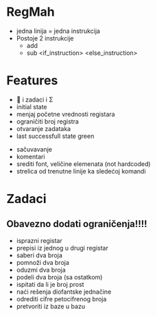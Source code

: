# RegMah


- jedna linija = jedna instrukcija
- Postoje 2 instrukcije 
    - add <register> <instruction>
    - sub <register> <if_instruction> <else_instruction>


# Features
+ 📓 i zadaci i Σ 
+ initial state
+ menjaj početne vrednosti registara
+ ograničiti broj registra
+ otvaranje zadataka
+ last successfull state green
- sačuvavanje
- komentari 
- srediti font, veličine elemenata (not hardcoded)
- strelica od trenutne linije ka sledećoj komandi

# Zadaci
## Obavezno dodati ograničenja!!!!
- isprazni registar
- prepisi iz jednog u drugi registar
- saberi dva broja
- pomnoži dva broja
- oduzmi dva broja
- podeli dva broja (sa ostatkom)
- ispitati da li je broj prost
- naći rešenja diofantske jednačine
- odrediti cifre petocifrenog broja
- pretvoriti iz baze u bazu
